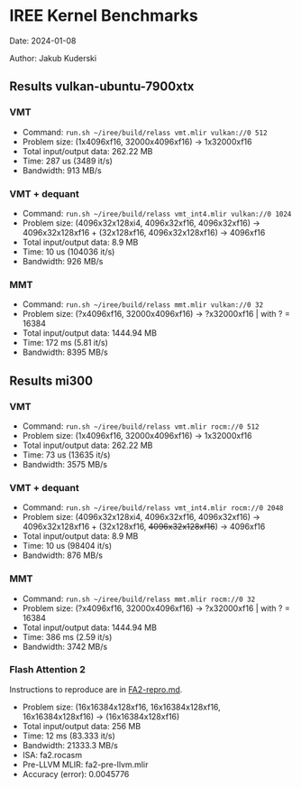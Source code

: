 # IREE Kernel Benchmarks

Date: 2024-01-08

Author: Jakub Kuderski

## Results vulkan-ubuntu-7900xtx

### VMT

- Command: `run.sh ~/iree/build/relass vmt.mlir vulkan://0 512`
- Problem size: (1x4096xf16, 32000x4096xf16) -> 1x32000xf16
- Total input/output data: 262.22 MB
- Time: 287 us (3489 it/s)
- Bandwidth: 913 MB/s

### VMT + dequant

- Command: `run.sh ~/iree/build/relass vmt_int4.mlir vulkan://0 1024`
- Problem size: (4096x32x128xi4, 4096x32xf16, 4096x32xf16) -> 4096x32x128xf16 + (32x128xf16, 4096x32x128xf16) -> 4096xf16
- Total input/output data: 8.9 MB
- Time: 10 us (104036 it/s)
- Bandwidth: 926 MB/s

### MMT

- Command: `run.sh ~/iree/build/relass mmt.mlir vulkan://0 32`
- Problem size: (?x4096xf16, 32000x4096xf16) -> ?x32000xf16 | with ? = 16384
- Total input/output data: 1444.94 MB
- Time: 172 ms (5.81 it/s)
- Bandwidth: 8395 MB/s

## Results mi300

### VMT

- Command: `run.sh ~/iree/build/relass vmt.mlir rocm://0 512`
- Problem size: (1x4096xf16, 32000x4096xf16) -> 1x32000xf16
- Total input/output data: 262.22 MB
- Time: 73 us (13635 it/s)
- Bandwidth: 3575 MB/s

### VMT + dequant

- Command: `run.sh ~/iree/build/relass vmt_int4.mlir rocm://0 2048`
- Problem size: (4096x32x128xi4, 4096x32xf16, 4096x32xf16) -> 4096x32x128xf16 + (32x128xf16, ~~4096x32x128xf16~~) -> 4096xf16
- Total input/output data: 8.9 MB
- Time: 10 us (98404 it/s)
- Bandwidth: 876 MB/s

### MMT

- Command: `run.sh ~/iree/build/relass mmt.mlir rocm://0 32`
- Problem size: (?x4096xf16, 32000x4096xf16) -> ?x32000xf16 | with ? = 16384
- Total input/output data: 1444.94 MB
- Time: 386 ms (2.59 it/s)
- Bandwidth: 3742 MB/s

### Flash Attention 2

Instructions to reproduce are in [FA2-repro.md](FA2-repro.md).

- Problem size: (16x16384x128xf16, 16x16384x128xf16, 16x16384x128xf16) -> (16x16384x128xf16)
- Total input/output data: 256 MB
- Time: 12 ms (83.333 it/s)
- Bandwidth: 21333.3 MB/s
- ISA: fa2.rocasm
- Pre-LLVM MLIR: fa2-pre-llvm.mlir
- Accuracy (error): 0.0045776
